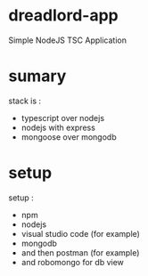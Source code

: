 # dreadlord-app
Simple NodeJS TSC Application

# sumary
stack is :
- typescript over nodejs
- nodejs with express
- mongoose over mongodb

# setup
setup :
- npm
- nodejs
- visual studio code (for example)
- mongodb
- and then postman (for example)
- and robomongo for db view

